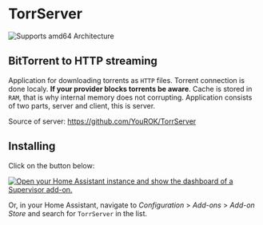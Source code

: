 # TorrServer
![Supports amd64 Architecture][amd64-shield]
## BitTorrent to HTTP streaming

Application for downloading torrents as `HTTP` files.
Torrent connection is done localy. **If your provider blocks torrents be aware**.
Cache is stored in `RAM`, that is why internal memory does not corrupting.
Application consists of two parts, server and client, this is server.

Source of server: https://github.com/YouROK/TorrServer

## Installing

Click on the button below:

[![Open your Home Assistant instance and show the dashboard of a Supervisor add-on.](https://my.home-assistant.io/badges/supervisor_addon.svg)](https://my.home-assistant.io/redirect/supervisor_addon/?addon=765b2bd4_torrserver&repository_url=https%3A%2F%2Fgithub.com%2Fh1tch007%2Fhass-addons)

Or, in your Home Assistant, navigate to
_Configuration_ > _Add-ons_ > _Add-on Store_
and search for `TorrServer` in the list.

[amd64-shield]: https://img.shields.io/badge/amd64-yes-green.svg
